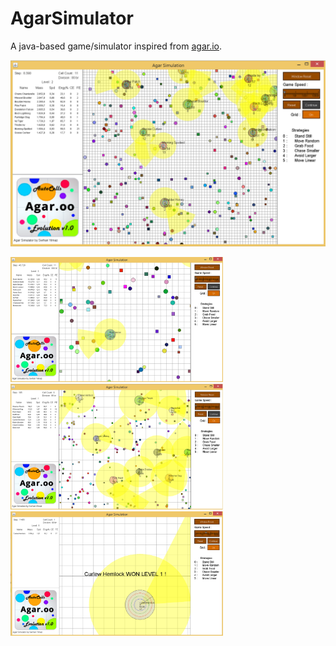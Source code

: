 # AgarSimulator
A java-based game/simulator inspired from [agar.io](http://agar.io). 

 <img src="images/agar_06.png" width="680">

<img src="images/agar_05.png" width="340"> <img src="images/agar_01.png" width="340">
<img src="images/agar_03.png" width="340">
